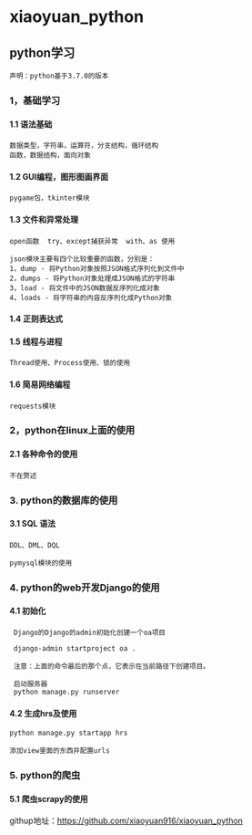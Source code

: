 # xiaoyuan_python
## python学习
    
    声明：python基于3.7.0的版本
    
### 1，基础学习

#### 1.1 语法基础
 
    数据类型，字符串，运算符，分支结构，循环结构
    函数，数据结构，面向对象
    
#### 1.2 GUI编程，图形图画界面

    pygame包，tkinter模块

#### 1.3 文件和异常处理
    
    open函数  try、except捕获异常  with、as 使用
    
    json模块主要有四个比较重要的函数，分别是：
    1，dump - 将Python对象按照JSON格式序列化到文件中
    2，dumps - 将Python对象处理成JSON格式的字符串
    3，load - 将文件中的JSON数据反序列化成对象
    4，loads - 将字符串的内容反序列化成Python对象    
    
#### 1.4 正则表达式

#### 1.5 线程与进程
    
    Thread使用、Process使用、锁的使用

#### 1.6 简易网络编程

    requests模块

### 2，python在linux上面的使用

#### 2.1 各种命令的使用
    
    不在赘述
    
### 3. python的数据库的使用

#### 3.1 SQL 语法
    
    DDL、DML、DQL
    
    pymysql模块的使用

### 4. python的web开发Django的使用
#### 4.1 初始化
    
     Django的Django的admin初始化创建一个oa项目
     
     django-admin startproject oa .
     
     注意：上面的命令最后的那个点，它表示在当前路径下创建项目。
     
     启动服务器
     python manage.py runserver
     
#### 4.2 生成hrs及使用
    
    python manage.py startapp hrs
    
    添加view里面的东西并配置urls
    
###  5. python的爬虫

#### 5.1 爬虫scrapy的使用

githup地址：https://github.com/xiaoyuan916/xiaoyuan_python































   